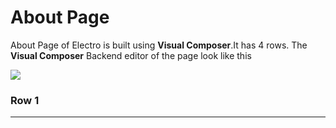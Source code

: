 # About Page

About Page of Electro is built using **Visual Composer**.It has 4 rows. The **Visual Composer** Backend editor of the page look like this

![](http://transvelo.github.io/docs/electro/images/about.png)

### Row 1
---


